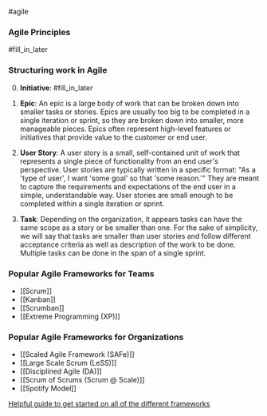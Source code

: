 #agile 

### Agile Principles
#fill_in_later 

### Structuring work in Agile
0. **Initiative**: #fill_in_later 

1. **Epic**: An epic is a large body of work that can be broken down into smaller tasks or stories. Epics are usually too big to be completed in a single iteration or sprint, so they are broken down into smaller, more manageable pieces. Epics often represent high-level features or initiatives that provide value to the customer or end user. 

2. **User Story**: A user story is a small, self-contained unit of work that represents a single piece of functionality from an end user's perspective. User stories are typically written in a specific format: "As a 'type of user', I want 'some goal' so that 'some reason.'" They are meant to capture the requirements and expectations of the end user in a simple, understandable way. User stories are small enough to be completed within a single iteration or sprint.

3. **Task**: Depending on the organization, it appears tasks can have the same scope as a story or be smaller than one. For the sake of simplicity, we will say that tasks are smaller than user stories and follow different acceptance criteria as well as description of the work to be done. Multiple tasks can be done in the span of a single sprint.

### Popular Agile Frameworks for Teams
* [[Scrum]]
* [[Kanban]]
* [[Scrumban]]
* [[Extreme Programming (XP)]]

### Popular Agile Frameworks for Organizations
* [[Scaled Agile Framework (SAFe)]]
* [[Large Scale Scrum (LeSS)]]
* [[Disciplined Agile (DA)]]
* [[Scrum of Scrums (Scrum @ Scale)]]
* [[Spotify Model]]

[Helpful guide to get started on all of the different frameworks](https://www.parabol.co/resources/agile-frameworks-guide/)
